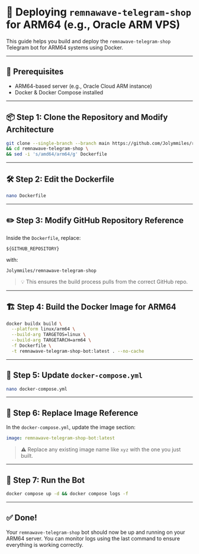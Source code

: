 # 🚀 Deploying `remnawave-telegram-shop` for ARM64 (e.g., Oracle ARM VPS)

This guide helps you build and deploy the `remnawave-telegram-shop` Telegram bot for ARM64 systems using Docker.

---

## 🧰 Prerequisites

- ARM64-based server (e.g., Oracle Cloud ARM instance)
- Docker & Docker Compose installed

---

## 📦 Step 1: Clone the Repository and Modify Architecture

```bash
git clone --single-branch --branch main https://github.com/Jolymmiles/remnawave-telegram-shop/ \
&& cd remnawave-telegram-shop \
&& sed -i 's/amd64/arm64/g' Dockerfile
```

---

## 🛠 Step 2: Edit the Dockerfile

```bash
nano Dockerfile
```

---

## ✏️ Step 3: Modify GitHub Repository Reference

Inside the `Dockerfile`, replace:

```
${GITHUB_REPOSITORY}
```

with:

```
Jolymmiles/remnawave-telegram-shop
```

> 💡 This ensures the build process pulls from the correct GitHub repo.

---

## 🏗 Step 4: Build the Docker Image for ARM64

```bash
docker buildx build \
  --platform linux/arm64 \
  --build-arg TARGETOS=linux \
  --build-arg TARGETARCH=arm64 \
  -f Dockerfile \
  -t remnawave-telegram-shop-bot:latest . --no-cache
```

---

## 🧾 Step 5: Update `docker-compose.yml`

```bash
nano docker-compose.yml
```

---

## 🔁 Step 6: Replace Image Reference

In the `docker-compose.yml`, update the image section:

```yaml
image: remnawave-telegram-shop-bot:latest
```

> ⚠️ Replace any existing image name like `xyz` with the one you just built.

---

## 🚀 Step 7: Run the Bot

```bash
docker compose up -d && docker compose logs -f
```

---

## ✅ Done!

Your `remnawave-telegram-shop` bot should now be up and running on your ARM64 server. You can monitor logs using the last command to ensure everything is working correctly.
